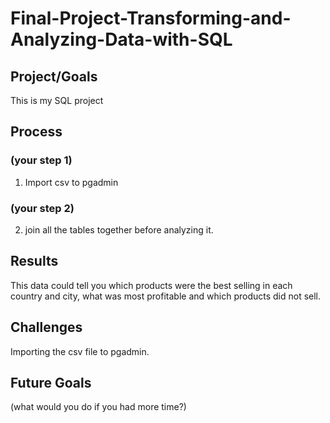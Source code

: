 # Final-Project-Transforming-and-Analyzing-Data-with-SQL

## Project/Goals
This is my SQL project

## Process
### (your step 1)
1. Import csv to pgadmin
### (your step 2)
2. join all the tables together before analyzing it.

## Results
This data could tell you which products were the best selling in each country and city, what was most profitable and which products did not sell.

## Challenges 
Importing the csv file to pgadmin.

## Future Goals
(what would you do if you had more time?)
